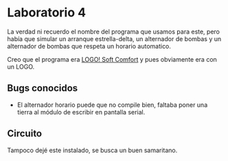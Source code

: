 ﻿# Laboratorio 4
La verdad ni recuerdo el nombre del programa que usamos para este, pero había que simular un
arranque estrella-delta, un alternador de bombas y un alternador de bombas que respeta un horario
automatico.

Creo que el programa era [LOGO! Soft
Comfort](https://new.siemens.com/global/en/products/automation/systems/industrial/plc/logo/logo-software.html)
y pues obviamente era con un LOGO.

## Bugs conocidos
* El alternador horario puede que no compile bien, faltaba poner una tierra al módulo de escribir en
  pantalla serial.

## Circuito
Tampoco dejé este instalado, se busca un buen samaritano.

